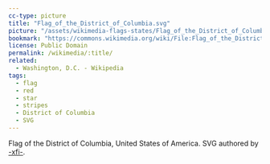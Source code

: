 ```yaml
---
cc-type: picture
title: "Flag_of_the_District_of_Columbia.svg"
picture: "/assets/wikimedia-flags-states/Flag_of_the_District_of_Columbia.svg"
bookmark: "https://commons.wikimedia.org/wiki/File:Flag_of_the_District_of_Columbia.svg"
license: Public Domain
permalink: /wikimedia/:title/
related:
  - Washington, D.C. - Wikipedia
tags:
  - flag
  - red
  - star
  - stripes
  - District of Columbia
  - SVG
---
```

Flag of the District of Columbia, United States of America. SVG authored by [-xfi-](https://cs.wikipedia.org/wiki/User:-xfi-).